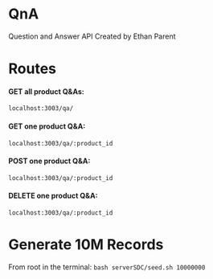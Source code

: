 # QnA
Question and Answer API
Created by Ethan Parent

# Routes
#### GET all product Q&As:

`localhost:3003/qa/`

#### GET one product Q&A:

`localhost:3003/qa/:product_id`

#### POST one product Q&A:

`localhost:3003/qa/:product_id`

#### DELETE one product Q&A:

`localhost:3003/qa/:product_id`

# Generate 10M Records
From root in the terminal:
`bash serverSDC/seed.sh 10000000`

